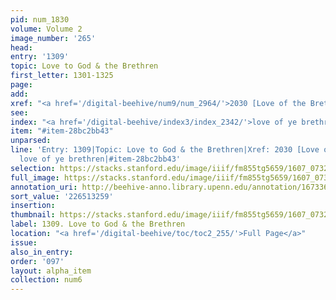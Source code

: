 ```yaml
---
pid: num_1830
volume: Volume 2
image_number: '265'
head:
entry: '1309'
topic: Love to God & the Brethren
first_letter: 1301-1325
page:
add:
xref: "<a href='/digital-beehive/num9/num_2964/'>2030 [Love of the Brethren]</a>"
see:
index: "<a href='/digital-beehive/index3/index_2342/'>love of ye brethren</a>"
item: "#item-28bc2bb43"
unparsed:
line: 'Entry: 1309|Topic: Love to God & the Brethren|Xref: 2030 [Love of the Brethren]|Index:
  love of ye brethren|#item-28bc2bb43'
selection: https://stacks.stanford.edu/image/iiif/fm855tg5659/1607_0732/423,3259,2820,1042/full/0/default.jpg
full_image: https://stacks.stanford.edu/image/iiif/fm855tg5659/1607_0732/full/full/0/default.jpg
annotation_uri: http://beehive-anno.library.upenn.edu/annotation/1673365694372
sort_value: '226513259'
insertion:
thumbnail: https://stacks.stanford.edu/image/iiif/fm855tg5659/1607_0732/423,3259,600,180/250,/0/default.jpg
label: 1309. Love to God & the Brethren
location: "<a href='/digital-beehive/toc/toc2_255/'>Full Page</a>"
issue:
also_in_entry:
order: '097'
layout: alpha_item
collection: num6
---
```

